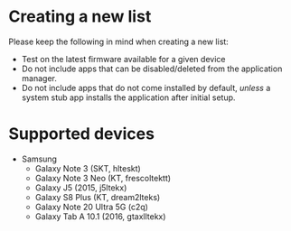 # Creating a new list

Please keep the following in mind when creating a new list:
- Test on the latest firmware available for a given device
- Do not include apps that can be disabled/deleted from the application manager.
- Do not include apps that do not come installed by default, _unless_ a system stub app installs the application after
  initial setup.


# Supported devices

- Samsung
  - Galaxy Note 3 (SKT, hlteskt)
  - Galaxy Note 3 Neo (KT, frescoltektt)
  - Galaxy J5 (2015, j5ltekx)
  - Galaxy S8 Plus (KT, dream2lteks)
  - Galaxy Note 20 Ultra 5G (c2q)
  - Galaxy Tab A 10.1 (2016, gtaxlltekx)